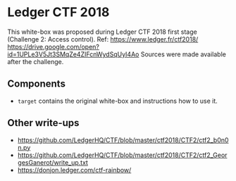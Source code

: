 # Ledger CTF 2018

This white-box was proposed during Ledger CTF 2018 first stage (Challenge 2: Access control).
Ref: https://www.ledger.fr/ctf2018/ https://drive.google.com/open?id=1UPLe3V5Jt3SMqZe4ZIFcnWydSqUyI4Ao
Sources were made available after the challenge.

Components
----------

* `target` contains the original white-box and instructions how to use it.

Other write-ups
---------------

* https://github.com/LedgerHQ/CTF/blob/master/ctf2018/CTF2/ctf2_b0n0n.py
* https://github.com/LedgerHQ/CTF/blob/master/ctf2018/CTF2/ctf2_GeorgesGanerot/write_up.txt
* https://donjon.ledger.com/ctf-rainbow/
